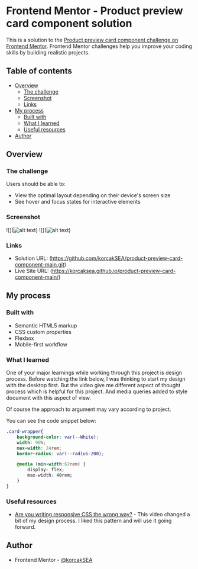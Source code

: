 # Frontend Mentor - Product preview card component solution

This is a solution to the [Product preview card component challenge on Frontend Mentor](https://www.frontendmentor.io/challenges/product-preview-card-component-GO7UmttRfa). Frontend Mentor challenges help you improve your coding skills by building realistic projects. 

## Table of contents

- [Overview](#overview)
  - [The challenge](#the-challenge)
  - [Screenshot](#screenshot)
  - [Links](#links)
- [My process](#my-process)
  - [Built with](#built-with)
  - [What I learned](#what-i-learned)
  - [Useful resources](#useful-resources)
- [Author](#author)


## Overview

### The challenge

Users should be able to:

- View the optimal layout depending on their device's screen size
- See hover and focus states for interactive elements

### Screenshot

![](![alt text](/product-preview-card-component-main/image.png))
![](![alt text](/product-preview-card-component-main/image-1.png))


### Links

- Solution URL: (https://github.com/korcakSEA/product-preview-card-component-main.git)
- Live Site URL: (https://korcaksea.github.io/product-preview-card-component-main/)

## My process

### Built with

- Semantic HTML5 markup
- CSS custom properties
- Flexbox
- Mobile-first workflow


### What I learned

One of your major learnings while working through this project is design process. Before watching the link below, I was thinking to start my design with the desktop first. But the video give me different aspect of thought process which is helpful for this project. And media queries added to style document with this aspect of view.

Of course the approach to argument may vary according to project.

You can see the code snippet below:


```css
.card-wrapper{
    background-color: var(--White);
    width: 90%;
    max-width: 24rem;
    border-radius: var(--radius-200);

    @media (min-width:62rem) {
        display: flex;
        max-width: 40rem;
    }
}
```


### Useful resources

- [Are you writing responsive CSS the wrong way?](https://www.youtube.com/watch?v=0ohtVzCSHqs) - This video changed a bit of my design process. I liked this pattern and will use it going forward.

## Author

- Frontend Mentor - [@korcakSEA](https://www.frontendmentor.io/profile/korcakSEA)

